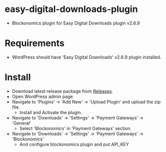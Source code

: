 # easy-digital-downloads-plugin
  * Blockonomics plugin for Easy Digital Downloads plugin v2.6.9
# Requirements
  * WordPress should have 'Easy Digital Downloads' v2.6.9 plugin installed.
# Install 
  * Download latest release package from [Releases](https://github.com/blockonomics/easy-digital-downloads-plugin/releases).
  * Open WordPress admin page.
  * Navigate to 'Plugins' -> 'Add New' -> 'Upload Plugin' and upload the zip file. 
	* Install and Activate the plugin.
  * Navigate to 'Downloads' -> 'Settings' -> 'Payment Gateways' -> 'General'
  	* Select 'Blockonomics' in 'Payment Gateways' section.
  * Navigate to 'Downloads' -> 'Settings' -> 'Payment Gateways' -> 'Blockonomics'
  	* And configure blockonomics plugin and put API_KEY
